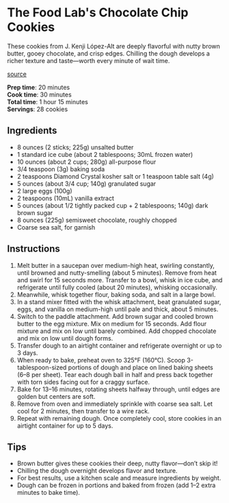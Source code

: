 # The Food Lab's Chocolate Chip Cookies

These cookies from J. Kenji López-Alt are deeply flavorful with nutty brown butter, gooey chocolate, and crisp edges. Chilling the dough develops a richer texture and taste—worth every minute of wait time.

[source](https://www.seriouseats.com/the-food-lab-best-chocolate-chip-cookie-recipe)

**Prep time**: 20 minutes  
**Cook time**: 30 minutes  
**Total time**: 1 hour 15 minutes  
**Servings**: 28 cookies

## Ingredients

- 8 ounces (2 sticks; 225g) unsalted butter
- 1 standard ice cube (about 2 tablespoons; 30mL frozen water)
- 10 ounces (about 2 cups; 280g) all-purpose flour
- 3/4 teaspoon (3g) baking soda
- 2 teaspoons Diamond Crystal kosher salt or 1 teaspoon table salt (4g)
- 5 ounces (about 3/4 cup; 140g) granulated sugar
- 2 large eggs (100g)
- 2 teaspoons (10mL) vanilla extract
- 5 ounces (about 1/2 tightly packed cup + 2 tablespoons; 140g) dark brown sugar
- 8 ounces (225g) semisweet chocolate, roughly chopped
- Coarse sea salt, for garnish

## Instructions

1. Melt butter in a saucepan over medium-high heat, swirling constantly, until browned and nutty-smelling (about 5 minutes). Remove from heat and swirl for 15 seconds more. Transfer to a bowl, whisk in ice cube, and refrigerate until fully cooled (about 20 minutes), whisking occasionally.
2. Meanwhile, whisk together flour, baking soda, and salt in a large bowl.
3. In a stand mixer fitted with the whisk attachment, beat granulated sugar, eggs, and vanilla on medium-high until pale and thick, about 5 minutes.
4. Switch to the paddle attachment. Add brown sugar and cooled brown butter to the egg mixture. Mix on medium for 15 seconds. Add flour mixture and mix on low until barely combined. Add chopped chocolate and mix on low until dough forms.
5. Transfer dough to an airtight container and refrigerate overnight or up to 3 days.
6. When ready to bake, preheat oven to 325°F (160°C). Scoop 3-tablespoon-sized portions of dough and place on lined baking sheets (6–8 per sheet). Tear each dough ball in half and press back together with torn sides facing out for a craggy surface.
7. Bake for 13–16 minutes, rotating sheets halfway through, until edges are golden but centers are soft.
8. Remove from oven and immediately sprinkle with coarse sea salt. Let cool for 2 minutes, then transfer to a wire rack.
9. Repeat with remaining dough. Once completely cool, store cookies in an airtight container for up to 5 days.

## Tips

- Brown butter gives these cookies their deep, nutty flavor—don’t skip it!
- Chilling the dough overnight develops flavor and texture.
- For best results, use a kitchen scale and measure ingredients by weight.
- Dough can be frozen in portions and baked from frozen (add 1–2 extra minutes to bake time).
